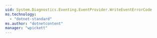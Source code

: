 ```yaml
---
uid: System.Diagnostics.Eventing.EventProvider.WriteEventErrorCode
ms.technology: 
  - "dotnet-standard"
ms.author: "dotnetcontent"
manager: "wpickett"
---
```

